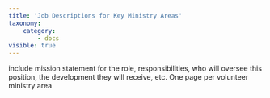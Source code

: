 ```yaml
---
title: 'Job Descriptions for Key Ministry Areas'
taxonomy:
    category:
        - docs
visible: true
---
```


include mission statement for the role, responsibilities, who will oversee this position, the development they will receive, etc. One page per volunteer ministry area